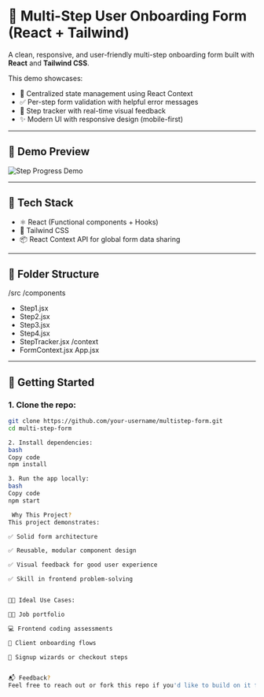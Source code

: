 # 🧩 Multi-Step User Onboarding Form (React + Tailwind)

A clean, responsive, and user-friendly multi-step onboarding form built with **React** and **Tailwind CSS**.

This demo showcases:
- 🔄 Centralized state management using React Context
- ✅ Per-step form validation with helpful error messages
- 🚦 Step tracker with real-time visual feedback
- ✨ Modern UI with responsive design (mobile-first)

---

## 📸 Demo Preview

![Step Progress Demo](https://imgur.com/a/ZIuTmSj) <!-- optional: add a demo GIF or screenshots -->

---

## 🔧 Tech Stack

- ⚛️ React (Functional components + Hooks)
- 🎨 Tailwind CSS
- 📦 React Context API for global form data sharing

---

## 📁 Folder Structure
/src
/components
- Step1.jsx
- Step2.jsx
- Step3.jsx
- Step4.jsx
- StepTracker.jsx
/context
- FormContext.jsx
App.jsx


---

## 🚀 Getting Started

### 1. Clone the repo:

```bash
git clone https://github.com/your-username/multistep-form.git
cd multi-step-form

2. Install dependencies:
bash
Copy code
npm install

3. Run the app locally:
bash
Copy code
npm start

 Why This Project?
This project demonstrates:

✅ Solid form architecture

✅ Reusable, modular component design

✅ Visual feedback for good user experience

✅ Skill in frontend problem-solving


👨‍💻 Ideal Use Cases:

🧑‍💼 Job portfolio

💻 Frontend coding assessments

🧭 Client onboarding flows

🛒 Signup wizards or checkout steps


📬 Feedback?
Feel free to reach out or fork this repo if you'd like to build on it further!

